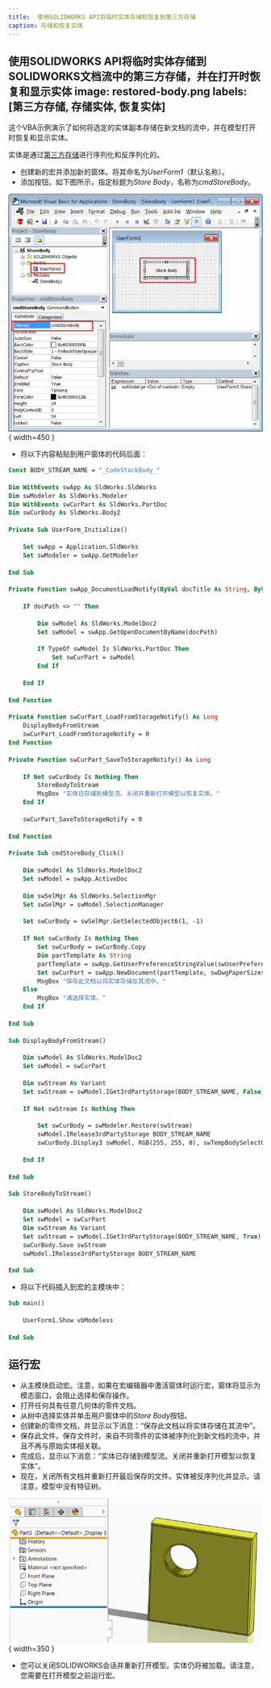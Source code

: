 ```yaml
---
title:  使用SOLIDWORKS API将临时实体存储和恢复到第三方存储
caption: 存储和恢复实体
---
```

 使用SOLIDWORKS API将临时实体存储到SOLIDWORKS文档流中的第三方存储，并在打开时恢复和显示实体
image: restored-body.png
labels: [第三方存储, 存储实体, 恢复实体]
---

这个VBA示例演示了如何将选定的实体副本存储在新文档的流中，并在模型打开时恢复和显示实体。

实体是通过[第三方存储](/docs/codestack/solidworks-api/data-storage/third-party/)进行序列化和反序列化的。

* 创建新的宏并添加新的窗体。将其命名为*UserForm1*（默认名称）。
* 添加按钮。如下图所示，指定标题为*Store Body*，名称为*cmdStoreBody*。

![宏树和用户窗体控件](macro-solution-tree.png){ width=450 }

* 将以下内容粘贴到用户窗体的代码后面：

```vb
Const BODY_STREAM_NAME = "_CodeStackBody_"

Dim WithEvents swApp As SldWorks.SldWorks
Dim swModeler As SldWorks.Modeler
Dim WithEvents swCurPart As SldWorks.PartDoc
Dim swCurBody As SldWorks.Body2

Private Sub UserForm_Initialize()
    
    Set swApp = Application.SldWorks
    Set swModeler = swApp.GetModeler
    
End Sub

Private Function swApp_DocumentLoadNotify(ByVal docTitle As String, ByVal docPath As String) As Long
    
    If docPath <> "" Then
    
        Dim swModel As SldWorks.ModelDoc2
        Set swModel = swApp.GetOpenDocumentByName(docPath)
        
        If TypeOf swModel Is SldWorks.PartDoc Then
            Set swCurPart = swModel
        End If
        
    End If
    
End Function

Private Function swCurPart_LoadFromStorageNotify() As Long
    DisplayBodyFromStream
    swCurPart_LoadFromStorageNotify = 0
End Function

Private Function swCurPart_SaveToStorageNotify() As Long

    If Not swCurBody Is Nothing Then
        StoreBodyToStream
        MsgBox "实体已存储到模型流。关闭并重新打开模型以恢复实体。"
    End If
    
    swCurPart_SaveToStorageNotify = 0
    
End Function

Private Sub cmdStoreBody_Click()
    
    Dim swModel As SldWorks.ModelDoc2
    Set swModel = swApp.ActiveDoc
    
    Dim swSelMgr As SldWorks.SelectionMgr
    Set swSelMgr = swModel.SelectionManager
    
    Set swCurBody = swSelMgr.GetSelectedObject6(1, -1)
    
    If Not swCurBody Is Nothing Then
        Set swCurBody = swCurBody.Copy
        Dim partTemplate As String
        partTemplate = swApp.GetUserPreferenceStringValue(swUserPreferenceStringValue_e.swDefaultTemplatePart)
        Set swCurPart = swApp.NewDocument(partTemplate, swDwgPaperSizes_e.swDwgPapersUserDefined, 0, 0)
        MsgBox "保存此文档以将实体存储在其流中。"
    Else
        MsgBox "请选择实体。"
    End If
    
End Sub

Sub DisplayBodyFromStream()
    
    Dim swModel As SldWorks.ModelDoc2
    Set swModel = swCurPart
    
    Dim swStream As Variant
    Set swStream = swModel.IGet3rdPartyStorage(BODY_STREAM_NAME, False)
    
    If Not swStream Is Nothing Then
        
        Set swCurBody = swModeler.Restore(swStream)
        swModel.IRelease3rdPartyStorage BODY_STREAM_NAME
        swCurBody.Display3 swModel, RGB(255, 255, 0), swTempBodySelectOptions_e.swTempBodySelectable
        
    End If
    
End Sub

Sub StoreBodyToStream()
    
    Dim swModel As SldWorks.ModelDoc2
    Set swModel = swCurPart
    Dim swStream As Variant
    Set swStream = swModel.IGet3rdPartyStorage(BODY_STREAM_NAME, True)
    swCurBody.Save swStream
    swModel.IRelease3rdPartyStorage BODY_STREAM_NAME
    
End Sub
```



* 将以下代码插入到宏的主模块中：

```vb
Sub main()

    UserForm1.Show vbModeless
    
End Sub
```



## 运行宏

* 从主模块启动宏。注意，如果在宏编辑器中激活窗体时运行宏，窗体将显示为模态窗口，会阻止选择和保存操作。
* 打开任何具有任意几何体的零件文档。
* 从树中选择实体并单击用户窗体中的*Store Body*按钮。
* 创建新的零件文档，并显示以下消息：“保存此文档以将实体存储在其流中”。
* 保存此文件。保存文件时，来自不同零件的实体被序列化到新文档的流中，并且不再与原始实体相关联。
* 完成后，显示以下消息：“实体已存储到模型流。关闭并重新打开模型以恢复实体”。
* 现在，关闭所有文档并重新打开最后保存的文件。实体被反序列化并显示。请注意，模型中没有特征树。

![恢复的实体](restored-body.png){ width=350 }

* 您可以关闭SOLIDWORKS会话并重新打开模型。实体仍将被加载。请注意，您需要在打开模型之前运行宏。